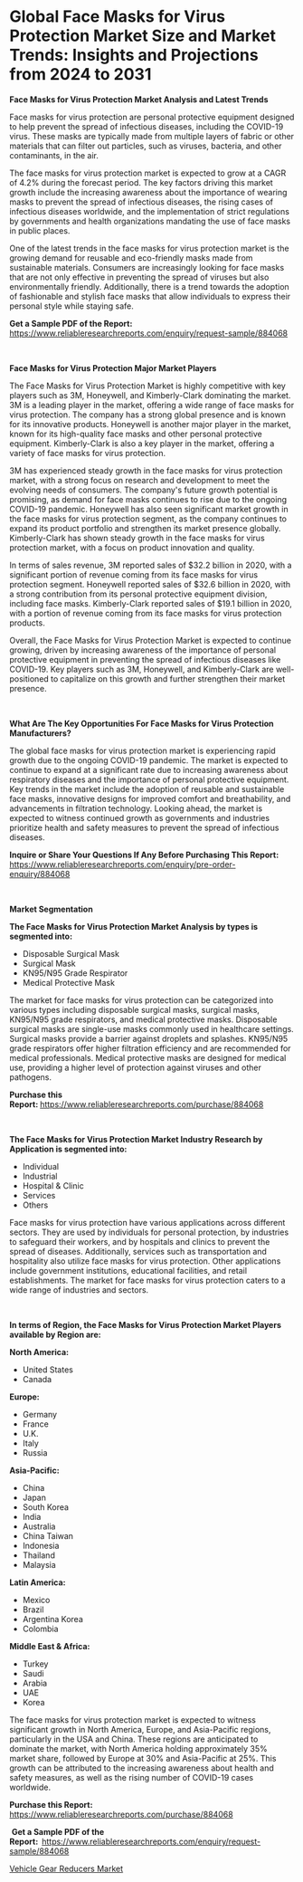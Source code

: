 <p><h1>Global Face Masks for Virus Protection Market Size and Market Trends: Insights and Projections from 2024 to 2031</h1></p><p><strong>Face Masks for Virus Protection Market Analysis and Latest Trends</strong></p>
<p><p>Face masks for virus protection are personal protective equipment designed to help prevent the spread of infectious diseases, including the COVID-19 virus. These masks are typically made from multiple layers of fabric or other materials that can filter out particles, such as viruses, bacteria, and other contaminants, in the air.</p><p>The face masks for virus protection market is expected to grow at a CAGR of 4.2% during the forecast period. The key factors driving this market growth include the increasing awareness about the importance of wearing masks to prevent the spread of infectious diseases, the rising cases of infectious diseases worldwide, and the implementation of strict regulations by governments and health organizations mandating the use of face masks in public places.</p><p>One of the latest trends in the face masks for virus protection market is the growing demand for reusable and eco-friendly masks made from sustainable materials. Consumers are increasingly looking for face masks that are not only effective in preventing the spread of viruses but also environmentally friendly. Additionally, there is a trend towards the adoption of fashionable and stylish face masks that allow individuals to express their personal style while staying safe.</p></p>
<p><strong>Get a Sample PDF of the Report:&nbsp;</strong> <a href="https://www.reliableresearchreports.com/enquiry/request-sample/884068">https://www.reliableresearchreports.com/enquiry/request-sample/884068</a></p>
<p>&nbsp;</p>
<p><strong>Face Masks for Virus Protection Major Market Players</strong></p>
<p><p>The Face Masks for Virus Protection Market is highly competitive with key players such as 3M, Honeywell, and Kimberly-Clark dominating the market. 3M is a leading player in the market, offering a wide range of face masks for virus protection. The company has a strong global presence and is known for its innovative products. Honeywell is another major player in the market, known for its high-quality face masks and other personal protective equipment. Kimberly-Clark is also a key player in the market, offering a variety of face masks for virus protection.</p><p>3M has experienced steady growth in the face masks for virus protection market, with a strong focus on research and development to meet the evolving needs of consumers. The company's future growth potential is promising, as demand for face masks continues to rise due to the ongoing COVID-19 pandemic. Honeywell has also seen significant market growth in the face masks for virus protection segment, as the company continues to expand its product portfolio and strengthen its market presence globally. Kimberly-Clark has shown steady growth in the face masks for virus protection market, with a focus on product innovation and quality.</p><p>In terms of sales revenue, 3M reported sales of $32.2 billion in 2020, with a significant portion of revenue coming from its face masks for virus protection segment. Honeywell reported sales of $32.6 billion in 2020, with a strong contribution from its personal protective equipment division, including face masks. Kimberly-Clark reported sales of $19.1 billion in 2020, with a portion of revenue coming from its face masks for virus protection products.</p><p>Overall, the Face Masks for Virus Protection Market is expected to continue growing, driven by increasing awareness of the importance of personal protective equipment in preventing the spread of infectious diseases like COVID-19. Key players such as 3M, Honeywell, and Kimberly-Clark are well-positioned to capitalize on this growth and further strengthen their market presence.</p></p>
<p>&nbsp;</p>
<p><strong>What Are The Key Opportunities For Face Masks for Virus Protection Manufacturers?</strong></p>
<p><p>The global face masks for virus protection market is experiencing rapid growth due to the ongoing COVID-19 pandemic. The market is expected to continue to expand at a significant rate due to increasing awareness about respiratory diseases and the importance of personal protective equipment. Key trends in the market include the adoption of reusable and sustainable face masks, innovative designs for improved comfort and breathability, and advancements in filtration technology. Looking ahead, the market is expected to witness continued growth as governments and industries prioritize health and safety measures to prevent the spread of infectious diseases.</p></p>
<p><strong>Inquire or Share Your Questions If Any Before Purchasing This Report:</strong> <a href="https://www.reliableresearchreports.com/enquiry/pre-order-enquiry/884068">https://www.reliableresearchreports.com/enquiry/pre-order-enquiry/884068</a></p>
<p>&nbsp;</p>
<p><strong>Market Segmentation</strong></p>
<p><strong>The Face Masks for Virus Protection Market Analysis by types is segmented into:</strong></p>
<p><ul><li>Disposable Surgical Mask</li><li>Surgical Mask</li><li>KN95/N95 Grade Respirator</li><li>Medical Protective Mask</li></ul></p>
<p><p>The market for face masks for virus protection can be categorized into various types including disposable surgical masks, surgical masks, KN95/N95 grade respirators, and medical protective masks. Disposable surgical masks are single-use masks commonly used in healthcare settings. Surgical masks provide a barrier against droplets and splashes. KN95/N95 grade respirators offer higher filtration efficiency and are recommended for medical professionals. Medical protective masks are designed for medical use, providing a higher level of protection against viruses and other pathogens.</p></p>
<p><strong>Purchase this Report:&nbsp;</strong><a href="https://www.reliableresearchreports.com/purchase/884068">https://www.reliableresearchreports.com/purchase/884068</a></p>
<p>&nbsp;</p>
<p><strong>The Face Masks for Virus Protection Market Industry Research by Application is segmented into:</strong></p>
<p><ul><li>Individual</li><li>Industrial</li><li>Hospital & Clinic</li><li>Services</li><li>Others</li></ul></p>
<p><p>Face masks for virus protection have various applications across different sectors. They are used by individuals for personal protection, by industries to safeguard their workers, and by hospitals and clinics to prevent the spread of diseases. Additionally, services such as transportation and hospitality also utilize face masks for virus protection. Other applications include government institutions, educational facilities, and retail establishments. The market for face masks for virus protection caters to a wide range of industries and sectors.</p></p>
<p>&nbsp;</p>
<p><strong>In terms of Region, the Face Masks for Virus Protection Market Players available by Region are:</strong></p>
<p>
    <p> <strong> North America: </strong>
        <ul>
            <li>United States</li>
            <li>Canada</li>
        </ul>
        </p> 
    <p> <strong> Europe: </strong>
        <ul>
            <li>Germany</li>
            <li>France</li>
            <li>U.K.</li>
            <li>Italy</li>
            <li>Russia</li>
        </ul>
        </p> 
    <p> <strong> Asia-Pacific: </strong>
        <ul>
            <li>China</li>
            <li>Japan</li>
            <li>South Korea</li>
            <li>India</li>
            <li>Australia</li>
            <li>China Taiwan</li>
            <li>Indonesia</li>
            <li>Thailand</li>
            <li>Malaysia</li>
        </ul>
        </p> 
    <p> <strong> Latin America: </strong>
        <ul>
            <li>Mexico</li>
            <li>Brazil</li>
            <li>Argentina Korea</li>
            <li>Colombia</li>
        </ul>
        </p> 
    <p> <strong> Middle East & Africa: </strong>
        <ul>
            <li>Turkey</li>
            <li>Saudi</li>
            <li>Arabia</li>
            <li>UAE</li>
            <li>Korea</li>
        </ul>
    </p>
    </p>
<p><p>The face masks for virus protection market is expected to witness significant growth in North America, Europe, and Asia-Pacific regions, particularly in the USA and China. These regions are anticipated to dominate the market, with North America holding approximately 35% market share, followed by Europe at 30% and Asia-Pacific at 25%. This growth can be attributed to the increasing awareness about health and safety measures, as well as the rising number of COVID-19 cases worldwide.</p></p>
<p><strong>Purchase this Report: </strong><a href="https://www.reliableresearchreports.com/purchase/884068">https://www.reliableresearchreports.com/purchase/884068</a></p>
<p>&nbsp;<strong>Get a Sample PDF of the Report:&nbsp;&nbsp;</strong><a href="https://www.reliableresearchreports.com/enquiry/request-sample/884068">https://www.reliableresearchreports.com/enquiry/request-sample/884068</a></p>
<p><strong></strong></p>
<p><p><a href="https://three-jumbo-f6d.notion.site/Vehicle-Gear-Reducers-Market-Size-Evaluating-its-Market-Trends-Growth-and-Projections-2024-2031-9518a886860043c8bbb324118bea8a10">Vehicle Gear Reducers Market</a></p></p>